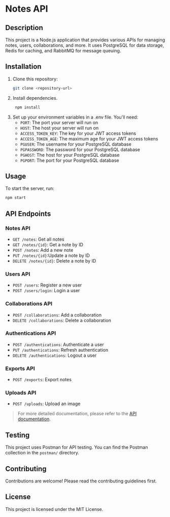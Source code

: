 # Notes API

## Description

This project is a Node.js application that provides various APIs for managing notes, users, collaborations, and more. It uses PostgreSQL for data storage, Redis for caching, and RabbitMQ for message queuing.

## Installation

1. Clone this repository:
   ```sh
   git clone <repository-url>
   ```
2. Install dependencies.
   ```sh
    npm install
   ```
3. Set up your environment variables in a .env file. You'll need:
   - `PORT`: The port your server will run on
   - `HOST`: The host your server will run on
   - `ACCESS_TOKEN_KEY`: The key for your JWT access tokens
   - `ACCESS_TOKEN_AGE`: The maximum age for your JWT access tokens
   - `PGUSER`: The username for your PostgreSQL database
   - `PGPASSWORD`: The password for your PostgreSQL database
   - `PGHOST`: The host for your PostgreSQL database
   - `PGPORT`: The port for your PostgreSQL database

## Usage

To start the server, run:
```sh
npm start
```

## API Endpoints

### Notes API

- `GET /notes`: Get all notes
- `GET /notes/{id}`: Get a note by ID
- `POST /notes`: Add a new note
- `PUT /notes/{id}`:Update a note by ID
- `DELETE /notes/{id}`: Delete a note by ID

### Users API

- `POST /users`: Register a new user
- `POST /users/login`: Login a user

### Collaborations API

- `POST /collaborations`: Add a collaboration
- `DELETE /collaborations`: Delete a collaboration

### Authentications API

- `POST /authentications`: Authenticate a user
- `PUT /authentications`: Refresh authentication
- `DELETE /authentications`: Logout a user

### Exports API

- `POST /exports`: Export notes

### Uploads API

- `POST /uploads`: Upload an image


> For more detailed documentation, please refer to the [API documentation](https://documenter.getpostman.com/view/13391600/Tz5tWvQr).


## Testing

This project uses Postman for API testing. You can find the Postman collection in the `postman/` directory.

## Contributing

Contributions are welcome! Please read the contributing guidelines first.

## License

This project is licensed under the MIT License.
